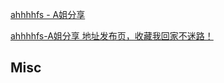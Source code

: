


[ahhhhfs - A姐分享](https://www.ahhhhfs.com/)

[ahhhhfs-A姐分享 地址发布页，收藏我回家不迷路！](https://dizhi.abskoop.com/)







## Misc



